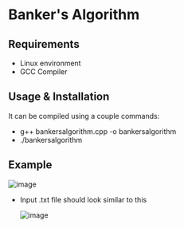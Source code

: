 # Banker's Algorithm

## Requirements
- Linux environment
- GCC Compiler

## Usage & Installation
It can be compiled using a couple commands:
  - g++ bankersalgorithm.cpp -o bankersalgorithm
  - ./bankersalgorithm

## Example 
![image](https://github.com/cohenstevens/Bankers-Algorithm/assets/150870554/3cf62d5e-2994-4e7b-8d62-e72ff0e57f98)
 - Input .txt file should look similar to this

   ![image](https://github.com/cohenstevens/Bankers-Algorithm/assets/150870554/e3d8a3a3-6e07-467e-8689-eebb09eb8878)


